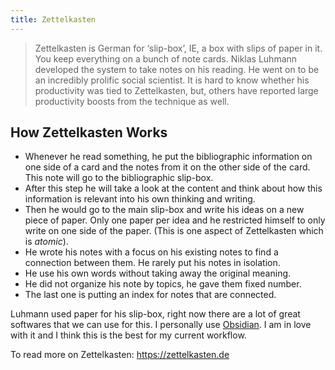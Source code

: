 ```yaml
---
title: Zettelkasten
---
```


> Zettelkasten is German for ‘slip-box’, IE, a box with slips of paper in it. You keep everything on a bunch of note cards. Niklas Luhmann developed the system to take notes on his reading. He went on to be an incredibly prolific social scientist. It is hard to know whether his productivity was tied to Zettelkasten, but, others have reported large productivity boosts from the technique as well.

## How Zettelkasten Works

- Whenever he read something, he put the bibliographic information on one side of a card and the notes from it on the other side of the card. This note will go to the bibliographic slip-box.
- After this step he will take a look at the content and think about how this information is relevant into his own thinking and writing.
- Then he would go to the main slip-box and write his ideas on a new piece of paper. Only one paper per idea and he restricted himself to only write on one side of the paper. (This is one aspect of Zettelkasten which is *atomic*).
- He wrote his notes with a focus on his existing notes to find a connection between them. He rarely put his notes in isolation.
- He use his own words without taking away the original meaning.
- He did not organize his note by topics, he gave them fixed number.
- The last one is putting an index for notes that are connected.

Luhmann used paper for his slip-box, right now there are a lot of great softwares that we can use for this. I personally use [Obsidian](obsidian.md). I am in love with it and I think this is the best for my current workflow.

To read more on Zettelkasten: https://zettelkasten.de